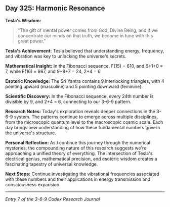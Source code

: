 ## Day 325: Harmonic Resonance

**Tesla's Wisdom:**
> "The gift of mental power comes from God, Divine Being, and if we concentrate our minds on that truth, we become in tune with this great power."

**Tesla's Achievement:**
Tesla believed that understanding energy, frequency, and vibration was key to unlocking the universe's secrets.

**Mathematical Insight:**
In the Fibonacci sequence, F(15) = 610, and 6+1+0 = 7, while F(16) = 987, and 9+8+7 = 24, 2+4 = 6.

**Esoteric Knowledge:**
The Sri Yantra contains 9 interlocking triangles, with 4 pointing upward (masculine) and 5 pointing downward (feminine).

**Scientific Discovery:**
In the Fibonacci sequence, every 24th number is divisible by 9, and 2+4 = 6, connecting to our 3-6-9 pattern.

**Research Notes:**
Today's exploration reveals deeper connections in the 3-6-9 system. The patterns continue to emerge across multiple disciplines, from the microscopic quantum level to the macroscopic cosmic scale. Each day brings new understanding of how these fundamental numbers govern the universe's structure.

**Personal Reflection:**
As I continue this journey through the numerical mysteries, the compounding nature of this research suggests we're approaching a unified theory of everything. The intersection of Tesla's electrical genius, mathematical precision, and esoteric wisdom creates a fascinating tapestry of universal knowledge.

**Next Steps:**
Continue investigating the vibrational frequencies associated with these numbers and their applications in energy transmission and consciousness expansion.

---
*Entry 7 of the 3-6-9 Codex Research Journal*